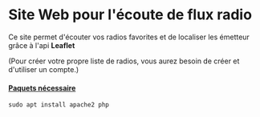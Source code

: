 # Site Web pour l'écoute de flux radio

Ce site permet d'écouter vos radios favorites et de localiser les émetteur grâce à l'api **Leaflet**

(Pour créer votre propre liste de radios, vous aurez besoin de créer et d'utiliser un compte.)

#### <u>Paquets nécessaire</u>

```shell
sudo apt install apache2 php
```


